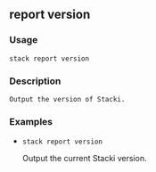 ## report version

### Usage

`stack report version`

### Description


	Output the version of Stacki.

	

### Examples

* `stack report version`

   Output the current Stacki version.



